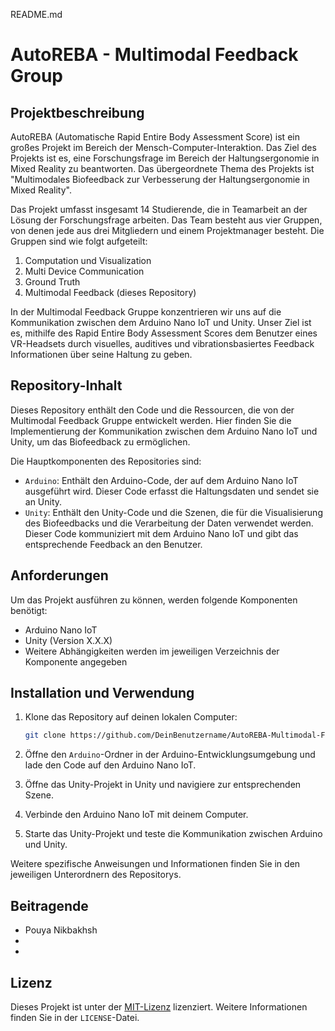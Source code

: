 README.md

# AutoREBA - Multimodal Feedback Group

## Projektbeschreibung

AutoREBA (Automatische Rapid Entire Body Assessment Score) ist ein großes Projekt im Bereich der Mensch-Computer-Interaktion. Das Ziel des Projekts ist es, eine Forschungsfrage im Bereich der Haltungsergonomie in Mixed Reality zu beantworten. Das übergeordnete Thema des Projekts ist "Multimodales Biofeedback zur Verbesserung der Haltungsergonomie in Mixed Reality".

Das Projekt umfasst insgesamt 14 Studierende, die in Teamarbeit an der Lösung der Forschungsfrage arbeiten. Das Team besteht aus vier Gruppen, von denen jede aus drei Mitgliedern und einem Projektmanager besteht. Die Gruppen sind wie folgt aufgeteilt:

1. Computation und Visualization
2. Multi Device Communication
3. Ground Truth
4. Multimodal Feedback (dieses Repository)

In der Multimodal Feedback Gruppe konzentrieren wir uns auf die Kommunikation zwischen dem Arduino Nano IoT und Unity. Unser Ziel ist es, mithilfe des Rapid Entire Body Assessment Scores dem Benutzer eines VR-Headsets durch visuelles, auditives und vibrationsbasiertes Feedback Informationen über seine Haltung zu geben.

## Repository-Inhalt

Dieses Repository enthält den Code und die Ressourcen, die von der Multimodal Feedback Gruppe entwickelt werden. Hier finden Sie die Implementierung der Kommunikation zwischen dem Arduino Nano IoT und Unity, um das Biofeedback zu ermöglichen.

Die Hauptkomponenten des Repositories sind:

- `Arduino`: Enthält den Arduino-Code, der auf dem Arduino Nano IoT ausgeführt wird. Dieser Code erfasst die Haltungsdaten und sendet sie an Unity.
- `Unity`: Enthält den Unity-Code und die Szenen, die für die Visualisierung des Biofeedbacks und die Verarbeitung der Daten verwendet werden. Dieser Code kommuniziert mit dem Arduino Nano IoT und gibt das entsprechende Feedback an den Benutzer.

## Anforderungen

Um das Projekt ausführen zu können, werden folgende Komponenten benötigt:

- Arduino Nano IoT
- Unity (Version X.X.X)
- Weitere Abhängigkeiten werden im jeweiligen Verzeichnis der Komponente angegeben

## Installation und Verwendung

1. Klone das Repository auf deinen lokalen Computer:

   ```bash
   git clone https://github.com/DeinBenutzername/AutoREBA-Multimodal-Feedback.git
   ```

2. Öffne den `Arduino`-Ordner in der Arduino-Entwicklungsumgebung und lade den Code auf den Arduino Nano IoT.

3. Öffne das Unity-Projekt in Unity und navigiere zur entsprechenden Szene.

4. Verbinde den Arduino Nano IoT mit deinem Computer.

5. Starte das Unity-Projekt und teste die Kommunikation zwischen Arduino und Unity.

Weitere spezifische Anweisungen und Informationen finden Sie in den jeweiligen Unterordnern des Repositorys.

## Beitragende

- Pouya Nikbakhsh
- 
- 

## Lizenz

Dieses Projekt ist unter der [MIT-Lizenz](https://opensource.org/licenses/MIT) lizenziert. Weitere Informationen finden Sie in der `LICENSE`-Datei.
